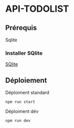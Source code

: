 # API-TODOLIST

## Prérequis
Sqlite

### Installer SQlite
[SQlite](https://www.sqlite.org/2023/sqlite-tools-win32-x86-3410200.zip)

## Déploiement
Déploiment standard

```
npm run start
```

Déploiment dév
```
npm run dev
```
